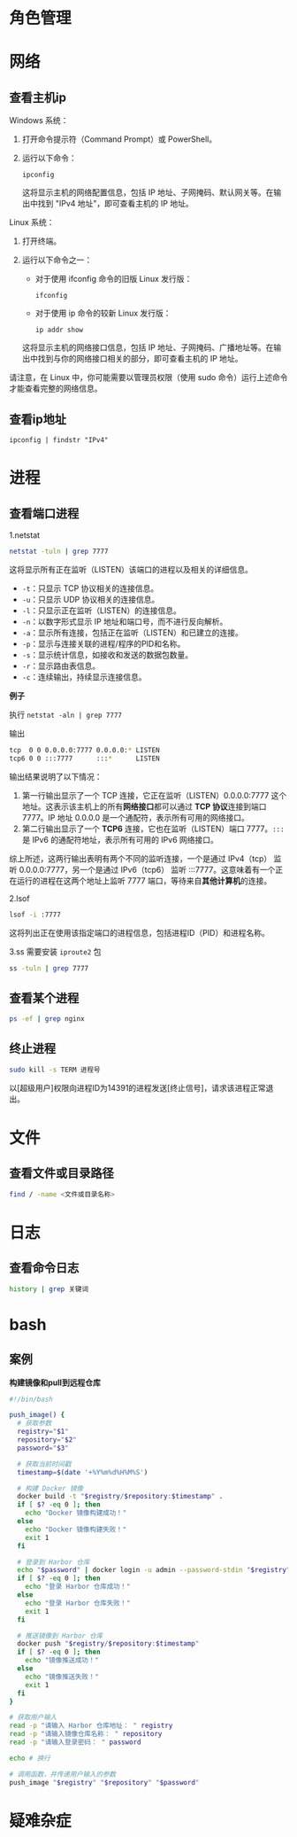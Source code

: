 # 角色管理



# 网络

## 查看主机ip

Windows 系统：

1. 打开命令提示符（Command Prompt）或 PowerShell。

2. 运行以下命令：

   ```
   ipconfig
   ```

   这将显示主机的网络配置信息，包括 IP 地址、子网掩码、默认网关等。在输出中找到 "IPv4 地址"，即可查看主机的 IP 地址。

Linux 系统：

1. 打开终端。

2. 运行以下命令之一：

   - 对于使用 ifconfig 命令的旧版 Linux 发行版：

     ```
     ifconfig
     ```

   - 对于使用 ip 命令的较新 Linux 发行版：

     ```
     ip addr show
     ```

   这将显示主机的网络接口信息，包括 IP 地址、子网掩码、广播地址等。在输出中找到与你的网络接口相关的部分，即可查看主机的 IP 地址。

请注意，在 Linux 中，你可能需要以管理员权限（使用 sudo 命令）运行上述命令才能查看完整的网络信息。

## 查看ip地址

```
ipconfig | findstr "IPv4"
```



# 进程

## 查看端口进程

1.netstat

```bash
netstat -tuln | grep 7777
```

这将显示所有正在监听（LISTEN）该端口的进程以及相关的详细信息。

- `-t`：只显示 TCP 协议相关的连接信息。
- `-u`：只显示 UDP 协议相关的连接信息。
- `-l`：只显示正在监听（LISTEN）的连接信息。
- `-n`：以数字形式显示 IP 地址和端口号，而不进行反向解析。
- `-a`：显示所有连接，包括正在监听（LISTEN）和已建立的连接。
- `-p`：显示与连接关联的进程/程序的PID和名称。
- `-s`：显示统计信息，如接收和发送的数据包数量。
- `-r`：显示路由表信息。
- `-c`：连续输出，持续显示连接信息。

**例子**

执行 `netstat -aln | grep 7777`

输出

```bash
tcp  0 0 0.0.0.0:7777 0.0.0.0:* LISTEN
tcp6 0 0 :::7777      :::*      LISTEN
```

输出结果说明了以下情况：

1. 第一行输出显示了一个 TCP 连接，它正在监听（LISTEN）0.0.0.0:7777 这个地址。这表示该主机上的所有**网络接口**都可以通过 **TCP 协议**连接到端口 7777。IP 地址 0.0.0.0 是一个通配符，表示所有可用的网络接口。
2. 第二行输出显示了一个 **TCP6** 连接，它也在监听（LISTEN）端口 7777。`:::` 是 IPv6 的通配符地址，表示所有可用的 IPv6 网络接口。

综上所述，这两行输出表明有两个不同的监听连接，一个是通过 IPv4（tcp） 监听 0.0.0.0:7777，另一个是通过 IPv6（tcp6） 监听 :::7777。这意味着有一个正在运行的进程在这两个地址上监听 7777 端口，等待来自**其他计算机**的连接。

2.lsof

```bash
lsof -i :7777
```

这将列出正在使用该指定端口的进程信息，包括进程ID（PID）和进程名称。

3.ss  需要安装 `iproute2` 包

```bash
ss -tuln | grep 7777
```

## 查看某个进程

```bash
ps -ef | grep nginx
```

## 终止进程

```bash
sudo kill -s TERM 进程号
```

以[超级用户]权限向进程ID为14391的进程发送[终止信号]，请求该进程正常退出。

# 文件

## 查看文件或目录路径

```bash
find / -name <文件或目录名称>
```



# 日志

## 查看命令日志

```bash
history | grep 关键词
```



# bash

## 案例

**构建镜像和pull到远程仓库**

```bash
#!/bin/bash

push_image() {
  # 获取参数
  registry="$1"
  repository="$2"
  password="$3"

  # 获取当前时间戳
  timestamp=$(date '+%Y%m%d%H%M%S')

  # 构建 Docker 镜像
  docker build -t "$registry/$repository:$timestamp" .
  if [ $? -eq 0 ]; then
    echo "Docker 镜像构建成功！"
  else
    echo "Docker 镜像构建失败！"
    exit 1
  fi

  # 登录到 Harbor 仓库
  echo "$password" | docker login -u admin --password-stdin "$registry"
  if [ $? -eq 0 ]; then
    echo "登录 Harbor 仓库成功！"
  else
    echo "登录 Harbor 仓库失败！"
    exit 1
  fi

  # 推送镜像到 Harbor 仓库
  docker push "$registry/$repository:$timestamp"
  if [ $? -eq 0 ]; then
    echo "镜像推送成功！"
  else
    echo "镜像推送失败！"
    exit 1
  fi
}

# 获取用户输入
read -p "请输入 Harbor 仓库地址： " registry
read -p "请输入镜像仓库名称： " repository
read -p "请输入登录密码： " password

echo # 换行

# 调用函数，并传递用户输入的参数
push_image "$registry" "$repository" "$password"

```



# 疑难杂症



